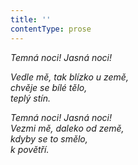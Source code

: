 ```yaml
---
title: ''
contentType: prose
---
```


_Temná noci! Jasná noci!_

_Vedle mě, tak blízko u země,  
chvěje se bílé tělo,  
teplý stín._

_Temná noci! Jasná noci!  
Vezmi mě, daleko od země,  
kdyby se to smělo,  
k povětří._
